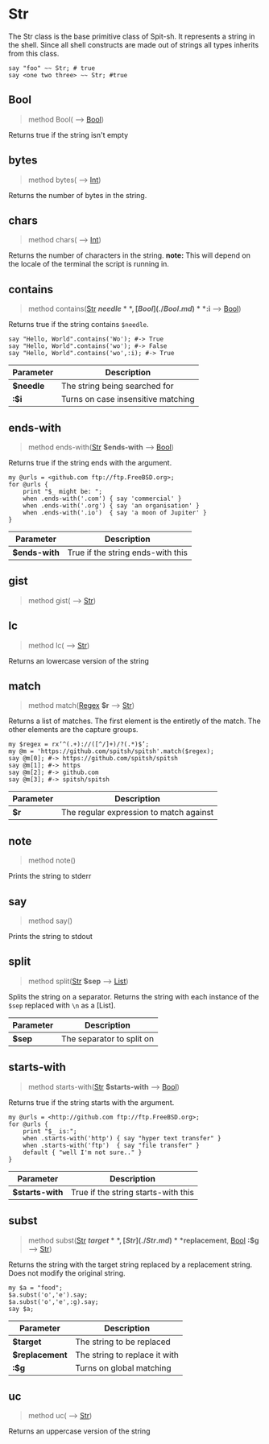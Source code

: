 # Str
 The Str class is the base primitive class of Spit-sh. It represents a string in the shell. Since all shell constructs are made out of strings all types inherits from this class.
```perl6
say "foo" ~~ Str; # true
say <one two three> ~~ Str; #true
```
## Bool
>method Bool( ⟶ [Bool](./Bool.md))


 Returns true if the string isn't empty
## bytes
>method bytes( ⟶ [Int](./Int.md))


 Returns the number of bytes in the string.
## chars
>method chars( ⟶ [Int](./Int.md))


 Returns the number of characters in the string. **note:** This will depend on the locale of the terminal the script is running in.
## contains
>method contains([Str](./Str.md) **$needle**, [Bool](./Bool.md) **:$i** ⟶ [Bool](./Bool.md))


 Returns true if the string contains `$needle`.
```perl6
say "Hello, World".contains('Wo'); #-> True
say "Hello, World".contains('wo'); #-> False
say "Hello, World".contains('wo',:i); #-> True
```

|Parameter|Description|
|---------|-----------|
|**$needle**| The string being searched for|
|**:$i**| Turns on case insensitive matching|
## ends-with
>method ends-with([Str](./Str.md) **$ends-with** ⟶ [Bool](./Bool.md))


 Returns true if the string ends with the argument.
```perl6
my @urls = <github.com ftp://ftp.FreeBSD.org>;
for @urls {
    print "$_ might be: ";
    when .ends-with('.com') { say 'commercial' }
    when .ends-with('.org') { say 'an organisation' }
    when .ends-with('.io')  { say 'a moon of Jupiter' }
}
```

|Parameter|Description|
|---------|-----------|
|**$ends-with**| True if the string ends-with this|
## gist
>method gist( ⟶ [Str](./Str.md))


## lc
>method lc( ⟶ [Str](./Str.md))


 Returns an lowercase version of the string
## match
>method match([Regex](./Regex.md) **$r** ⟶ [Str](./Str.md))


 Returns a list of matches. The first element is the entiretly of the match. The other elements are the capture groups.
```perl6
my $regex = rx‘^(.+)://([^/]+)/?(.*)$’;
my @m = 'https://github.com/spitsh/spitsh'.match($regex);
say @m[0]; #-> https://github.com/spitsh/spitsh
say @m[1]; #-> https
say @m[2]; #-> github.com
say @m[3]; #-> spitsh/spitsh
```

|Parameter|Description|
|---------|-----------|
|**$r**| The regular expression to match against|
## note
>method note()


 Prints the string to stderr
## say
>method say()


 Prints the string to stdout
## split
>method split([Str](./Str.md) **$sep** ⟶ [List](./List.md))


 Splits the string on a separator. Returns the string with each instance of the `$sep` replaced with `\n` as a [List].

|Parameter|Description|
|---------|-----------|
|**$sep**| The separator to split on|
## starts-with
>method starts-with([Str](./Str.md) **$starts-with** ⟶ [Bool](./Bool.md))


 Returns true if the string starts with the argument.
```perl6
my @urls = <http://github.com ftp://ftp.FreeBSD.org>;
for @urls {
    print "$_ is:";
    when .starts-with('http') { say "hyper text transfer" }
    when .starts-with('ftp')  { say "file transfer" }
    default { "well I'm not sure.." }
}
```

|Parameter|Description|
|---------|-----------|
|**$starts-with**| True if the string starts-with this|
## subst
>method subst([Str](./Str.md) **$target**, [Str](./Str.md) **$replacement**, [Bool](./Bool.md) **:$g** ⟶ [Str](./Str.md))


 Returns the string with the target string replaced by a replacement string. Does not modify the original string.
```perl6
my $a = "food";
$a.subst('o','e').say;
$a.subst('o','e',:g).say;
say $a;
```

|Parameter|Description|
|---------|-----------|
|**$target**| The string to be replaced|
|**$replacement**| The string to replace it with|
|**:$g**| Turns on global matching|
## uc
>method uc( ⟶ [Str](./Str.md))


 Returns an uppercase version of the string
